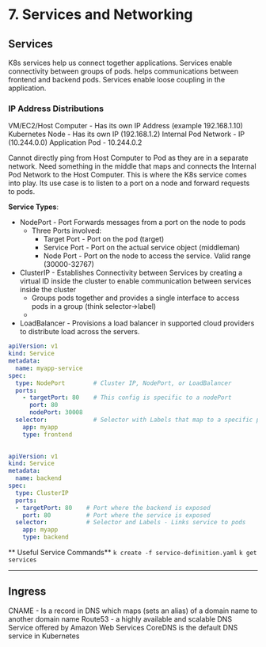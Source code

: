 # 7. Services and Networking

## Services 
K8s services help us connect together applications. Services enable connectivity between groups of pods. 
helps communications between frontend and backend pods. Services enable loose coupling in the application. 

### IP Address Distributions
VM/EC2/Host Computer - Has its own IP Address (example 192.168.1.10)
Kubernetes Node - Has its own IP (192.168.1.2)
Internal Pod Network - IP (10.244.0.0)
Application Pod - 10.244.0.2

Cannot directly ping from Host Computer to Pod as they are in a separate network. 
Need something in the middle that maps and connects the Internal Pod Network to the Host Computer. 
This is where the K8s service comes into play. Its use case is to listen to a port on a node and forward requests to pods. 

**Service Types**:
* NodePort - Port Forwards messages from a port on the node to pods
  * Three Ports involved:
    * Target Port - Port on the pod (target)  
    * Service Port - Port on the actual service object (middleman) 
    * Node Port - Port on the node to access the service. Valid range (30000-32767)
* ClusterIP - Establishes Connectivity between Services by creating a virtual ID inside the cluster to enable communication between services inside the cluster
  * Groups pods together and provides a single interface to access pods in a group (think selector->label)
  * 
* LoadBalancer - Provisions a load balancer in supported cloud providers to distribute load across the servers.

```yaml
apiVersion: v1
kind: Service
metadata:
  name: myapp-service
spec:
  type: NodePort        # Cluster IP, NodePort, or LoadBalancer 
  ports:    
    - targetPort: 80    # This config is specific to a nodePort 
      port: 80
      nodePort: 30008
  selector:             # Selector with Labels that map to a specific pod, automatically load balances to all pods that match the label
    app: myapp
    type: frontend
    
```

```yaml
apiVersion: v1
kind: Service
metadata:
  name: backend
spec:
  type: ClusterIP
  ports:
  - targetPort: 80    # Port where the backend is exposed
    port: 80          # Port where the service is exposed
  selector:           # Selector and Labels - Links service to pods  
    app: myapp
    type: backend 
```


** Useful Service Commands** 
`k create -f service-definition.yaml`
`k get services`

---
## Ingress 

CNAME - Is a record in DNS which maps (sets an alias) of a domain name to another domain name 
Route53 - a highly available and scalable DNS Service offered by Amazon Web Services
CoreDNS is the default DNS service in Kubernetes


